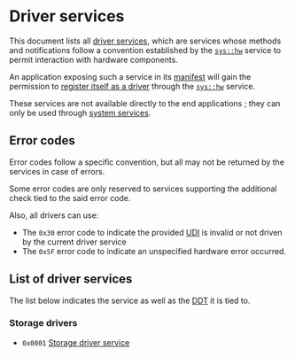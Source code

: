 # Driver services

This document lists all [driver services](../../services.md#types-of-services), which are services whose methods and notifications follow a convention established by the [`sys::hw`](../system/hw.md) service to permit interaction with hardware components.

An application exposing such a service in its [manifest](../../applications/manifest.md) will gain the permission to [register itself as a driver](../system/hw.md#0x10-register_driver) through the [`sys::hw`](../system/hw.md) service.

These services are not available directly to the end applications ; they can only be used through [system services](../system/README.md).

## Error codes

Error codes follow a specific convention, but all may not be returned by the services in case of errors.

Some error codes are only reserved to services supporting the additional check tied to the said error code.

Also, all drivers can use:

* The `0x30` error code to indicate the provided [UDI](../system/hw.md#unique-device-identifier) is invalid or not driven by the current driver service
* The `0x5F` error code to indicate an unspecified hardware error occurred.

## List of driver services

The list below indicates the service as well as the [DDT](../system/hw.md#driven-device-type) it is tied to.

### Storage drivers

* `0x0001` [Storage driver service](storage.md)